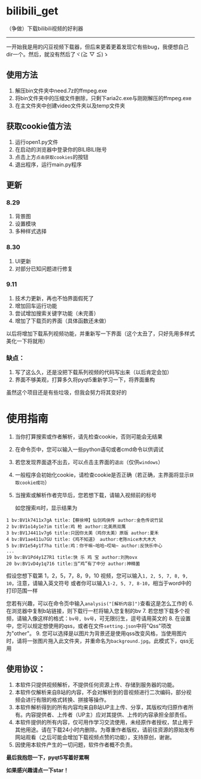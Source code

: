 # bilibili_get

（争做）下载bilibili视频的好利器

------

一开始我是用的闪豆视频下载器，但后来更着更着发现它有些bug，我便想自己dir一个。然后，就没有然后了ヾ(≧ ▽ ≦)ゝ

## 使用方法

1. 解压bin文件夹中need.7z的ffmpeg.exe
2. 将bin文件夹中的压缩文件删除，只剩下aria2c.exe与刚刚解压的ffmpeg.exe
3. 在主文件夹中创建video文件夹以及temp文件夹

## 获取cookie值方法

1. 运行open1.py文件
2. 在启动的浏览器中登录你的BILIBILI账号
3. 点击上方`点击获取cookies`的按钮
4. 退出程序，运行main.py程序

## 更新

### 8.29

1. 背景图
2. 设置模块
3. 多种样式选择

### 8.30

1. UI更新
2. 对部分已知问题进行修复

### 9.11

1. 技术力更新，再也不怕界面假死了
2. 增加回车运行功能
3. 尝试增加搜索关键字功能（未完善）
4. 增加了下载页的界面（具体函数还未做）

以后将增加下载系列视频功能，并重新写一下界面（这个太丑了，只好先用多样式美化一下将就用）

### 缺点：

1. 写了这么久，还是没把下载系列视频的代码写出来（以后肯定会加）
2. 界面不够美观，打算多久将pyqt5重新学习一下，将界面重构

虽然这个项目还是有些垃圾，但我会努力将其变好的


# 使用指南

1. 当你打算搜索或作者解析，请先检查cookie，否则可能会无结果
2. 在命令页中，您可以输入一些python语句或者cmd命令以供调试
3. 若您发现界面退不出去，可以点击主界面的`退出`（仅供`windows`）
4. 一般程序会初始化cookie，请检查cookie是否正确（若正确，主界面将显示`获取cookie成功`）
5. 当搜索或解析作者完毕后，您若想下载，请输入视频前的标号
   
   如您搜索`鸡`时，显示结果为
```
1 bv:BV1k7411x7gA title:【蔡徐坤】仙剑鸡侠传 author:金色传说竹鼠
2 bv:BV1o14y1e7im title:鸡 枪 author:北美燕双鹰
3 bv:BV1J4411v7g6 title:只因你太美（鸡你太美）原版 author:夏禾
4 bv:BV1ae411u7GU title:《鸡不知道》 author:老陈nice木大木大
5 bv:BV1e54y1f7ha title:鸡：你干嘛~哈哈~哎呦~ author:反快乐中心
...
19 bv:BV1Pd4y1Z7R1 title:快 乐 鸡 宝 author:刘狗ovx
20 bv:BV1vD4y1q716 title:当“鸡”有了中分 author:神精菌
```
   假设您想下载第 1，2，5，7，8，9，10 视频，您可以输入`1, 2, 5, 7, 8, 9, 10`，注意，请输入英文符号
   或者你可以输入`1-2, 5, 7, 8-10`，相当于word中的打印范围一样

   您若有兴趣，可以在命令页中输入`analysis("[解析内容]")`查看这是怎么工作的
6. 在浏览器中复制b站链接，则下载行一栏将输入您复制的bv
7. 若您想下载多个视频，请输入像这样的格式：`bv号, bv号`，可无限衍生，逗号请用英文的
8. 在设置中，您可以规定想使用的qss，或者在文件`setting.json`中将"Qss"项改为"other"。
9. 您可以选择是以图片为背景还是使用qss改变风格，当使用图片时，请将一张图片拖入此文件夹，并重命名为`background.jpg`。此模式下，qss无用

## 使用协议：

1. 本软件只提供视频解析，不提供任何资源上传、存储到服务器的功能。
2. 本软件仅解析来自B站的内容，不会对解析到的音视频进行二次编码，部分视频会进行有限的格式转换、拼接等操作。
3. 本软件解析得到的所有内容均来自B站UP主上传、分享，其版权均归原作者所有。内容提供者、上传者（UP主）应对其提供、上传的内容承担全部责任。
4. 本软件提供的所有内容，仅可用作学习交流使用，未经原作者授权，禁止用于其他用途。请在下载24小时内删除。为尊重作者版权，请前往资源的原始发布网站观看（之后可能会增加下载视频点赞的功能），支持原创，谢谢。
5. 因使用本软件产生的一切问题，软件作者概不负责。

**最后我抱怨一下，pyqt5写着好累啊**

**如果感兴趣请点一下star！**
